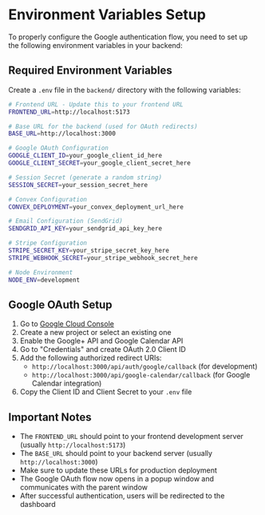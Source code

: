 # Environment Variables Setup

To properly configure the Google authentication flow, you need to set up the following environment variables in your backend:

## Required Environment Variables

Create a `.env` file in the `backend/` directory with the following variables:

```bash
# Frontend URL - Update this to your frontend URL
FRONTEND_URL=http://localhost:5173

# Base URL for the backend (used for OAuth redirects)
BASE_URL=http://localhost:3000

# Google OAuth Configuration
GOOGLE_CLIENT_ID=your_google_client_id_here
GOOGLE_CLIENT_SECRET=your_google_client_secret_here

# Session Secret (generate a random string)
SESSION_SECRET=your_session_secret_here

# Convex Configuration
CONVEX_DEPLOYMENT=your_convex_deployment_url_here

# Email Configuration (SendGrid)
SENDGRID_API_KEY=your_sendgrid_api_key_here

# Stripe Configuration
STRIPE_SECRET_KEY=your_stripe_secret_key_here
STRIPE_WEBHOOK_SECRET=your_stripe_webhook_secret_here

# Node Environment
NODE_ENV=development
```

## Google OAuth Setup

1. Go to [Google Cloud Console](https://console.cloud.google.com/)
2. Create a new project or select an existing one
3. Enable the Google+ API and Google Calendar API
4. Go to "Credentials" and create OAuth 2.0 Client ID
5. Add the following authorized redirect URIs:
   - `http://localhost:3000/api/auth/google/callback` (for development)
   - `http://localhost:3000/api/google-calendar/callback` (for Google Calendar integration)
6. Copy the Client ID and Client Secret to your `.env` file

## Important Notes

- The `FRONTEND_URL` should point to your frontend development server (usually `http://localhost:5173`)
- The `BASE_URL` should point to your backend server (usually `http://localhost:3000`)
- Make sure to update these URLs for production deployment
- The Google OAuth flow now opens in a popup window and communicates with the parent window
- After successful authentication, users will be redirected to the dashboard

